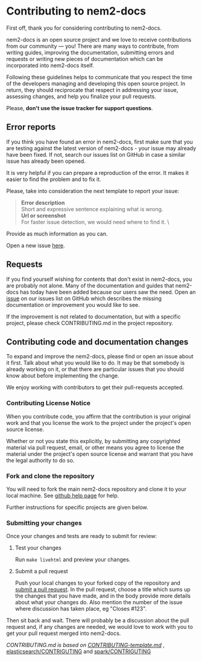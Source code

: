 # Contributing to nem2-docs

First off, thank you for considering contributing to nem2-docs. 

nem2-docs is an open source project and we love to receive contributions from our community — you! There are many ways to contribute, from writing guides, improving the documentation, submitting errors and requests or writing new pieces of documentation which can be incorporated into nem2-docs itself.

Following these guidelines helps to communicate that you respect the time of
the developers managing and developing this open source project. In return,
they should reciprocate that respect in addressing your issue, assessing changes,
and help you finalize your pull requests.

Please, **don't use the issue tracker for support questions**.

## Error reports

If you think you have found an error in nem2-docs, first make sure that you
are testing against the latest version of nem2-docs - your issue may already
have been fixed. If not, search our issues list on GitHub in case a similar
issue has already been opened.

It is very helpful if you can prepare a reproduction of the error. It makes it easier to
find the problem and to fix it.

Please, take into consideration the next template to report your issue:

> **Error description**\
> Short and expressive sentence explaining what is wrong.\
> **Url or screenshot**\
> For faster issue detection, we would need where to find it. \

Provide as much information as you can.

Open a new issue [here][github-issues].

## Requests

If you find yourself wishing for contents that don't exist in nem2-docs,
you are probably not alone. Many of the documentation and guides that nem2-docs has today have been added because our users saw the need. Open an [issue][github-issues] on our issues list on GitHub which describes the missing documentation or improvement you would like to see.

If the improvement is not related to documentation, but with a specific project, please check CONTRIBUTING.md in the project repository.

## Contributing code and documentation changes

To expand and improve the nem2-docs, please find or open an issue about it first. Talk about what you would like to do. It may be that somebody is already working on it, or that there are particular issues that you should know about before implementing the change.

We enjoy working with contributors to get their pull-requests accepted.

### Contributing License Notice

When you contribute code, you affirm that the contribution is your original work and that you license the work to the project under the project's open source license.

Whether or not you state this explicitly, by submitting any copyrighted material via pull request, email, or other means you agree to license the material under the project's open source license and warrant that you have the legal authority to do so.

### Fork and clone the repository

You will need to fork the main nem2-docs repository and clone
it to your local machine. See [github help page](https://help.github.com/articles/fork-a-repo/) for help.

Further instructions for specific projects are given below.

### Submitting your changes

Once your changes and tests are ready to submit for review:

1. Test your changes

    Run `make livehtml` and preview your changes.

2. Submit a pull request

    Push your local changes to your forked copy of the repository and [submit a pull request](https://help.github.com/articles/about-pull-requests/). In the pull request, choose a title which sums up the changes that you have made, and in the body provide more details about what your changes do. Also mention the number of the issue where discussion has taken place, eg "Closes #123".

Then sit back and wait. There will probably be a discussion about the pull request and, if any changes are needed, we would love to work with you to get your pull request merged into nem2-docs.

*CONTRIBUTING.md is based on [CONTRIBUTING-template.md](https://github.com/nayafia/contributing-template/blob/master/CONTRIBUTING-template.md)* , [elasticsearch/CONTRIGUTING](https://github.com/elastic/elasticsearch/blob/master/CONTRIBUTING.md) and [spark/CONTRIGUTING](https://github.com/apache/spark/blob/master/CONTRIBUTING.md)

[pull-request]: https://help.github.com/articles/about-pull-requests/
[github-issues]: https://github.com/nemtech/nem2-docs/issues